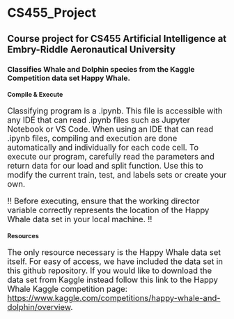 # CS455_Project
## Course project for CS455 Artificial Intelligence at Embry-Riddle Aeronautical University

### Classifies Whale and Dolphin species from the Kaggle Competition data set Happy Whale.

#### Compile & Execute
 <font size= "4"> <div align= "left">
  Classifying program is a .ipynb. This file is accessible with any IDE that can read .ipynb files such as Jupyter Notebook or VS Code. When using an IDE that can read .ipynb files, compiling and execution are done automatically and individually for each code cell.
  To execute our program, carefully read the parameters and return data for our load and split function. Use this to modify the current train, test, and labels sets or create your own.
</div></font>
 <font size= "4"> <div align= "left">
  !! Before executing, ensure that the working director variable correctly represents the location of the Happy Whale data set in your local machine. !!
</div></font>

#### Resources
 <font size= "4"> <div align= "left">
  The only resource necessary is the Happy Whale data set itself. For easy of access, we have included the data set in this github repository. If you would like to download the data set from Kaggle instead follow this link to the Happy Whale Kaggle competition page: https://www.kaggle.com/competitions/happy-whale-and-dolphin/overview.
</div></font>
